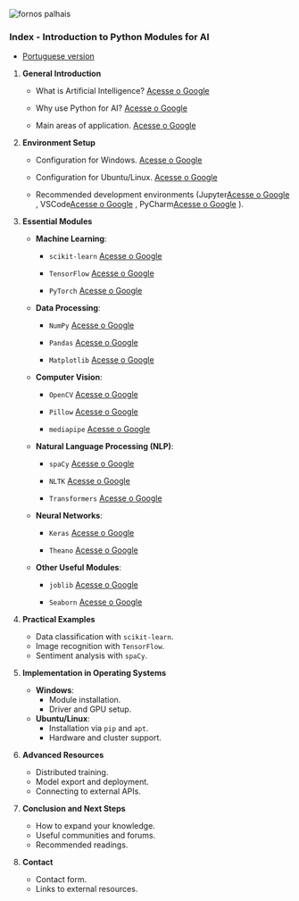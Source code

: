 ![fornos palhais](https://github.com/0joseDark/my-AI-book/blob/main/images/fornos-palhais.jpg)
### **Index - Introduction to Python Modules for AI**
- [Portuguese version](https://github.com/0joseDark/my-AI-book/blob/main/README.md)

1. **General Introduction**  
   - What is Artificial Intelligence?  [Acesse o Google](https://www.google.com)

   - Why use Python for AI?  [Acesse o Google](https://www.google.com)

   - Main areas of application. [Acesse o Google](https://www.google.com)
 

2. **Environment Setup**  
   - Configuration for Windows.  [Acesse o Google](https://www.google.com)

   - Configuration for Ubuntu/Linux. [Acesse o Google](https://www.google.com)
 
   - Recommended development environments (Jupyter[Acesse o Google](https://www.google.com)
, VSCode[Acesse o Google](https://www.google.com)
, PyCharm[Acesse o Google](https://www.google.com)
).  

3. **Essential Modules**  
   - **Machine Learning**:  
     - `scikit-learn`  [Acesse o Google](https://www.google.com)

     - `TensorFlow`  [Acesse o Google](https://www.google.com)

     - `PyTorch`  [Acesse o Google](https://www.google.com)

   - **Data Processing**:  
     - `NumPy`  [Acesse o Google](https://www.google.com)

     - `Pandas`  [Acesse o Google](https://www.google.com)

     - `Matplotlib`  [Acesse o Google](https://www.google.com)

   - **Computer Vision**:  
     - `OpenCV` [Acesse o Google](https://www.google.com)
 
     - `Pillow` [Acesse o Google](https://www.google.com)
 
     - `mediapipe`  [Acesse o Google](https://www.google.com)

   - **Natural Language Processing (NLP)**:  
     - `spaCy`  [Acesse o Google](https://www.google.com)

     - `NLTK` [Acesse o Google](https://www.google.com)
 
     - `Transformers` [Acesse o Google](https://www.google.com)
 
   - **Neural Networks**:  
     - `Keras`  [Acesse o Google](https://www.google.com)

     - `Theano`  [Acesse o Google](https://www.google.com)

   - **Other Useful Modules**:  
     - `joblib`  [Acesse o Google](https://www.google.com)

     - `Seaborn`  [Acesse o Google](https://www.google.com)


4. **Practical Examples**  
   - Data classification with `scikit-learn`.  
   - Image recognition with `TensorFlow`.  
   - Sentiment analysis with `spaCy`.  

5. **Implementation in Operating Systems**  
   - **Windows**:  
     - Module installation.  
     - Driver and GPU setup.  
   - **Ubuntu/Linux**:  
     - Installation via `pip` and `apt`.  
     - Hardware and cluster support.  

6. **Advanced Resources**  
   - Distributed training.  
   - Model export and deployment.  
   - Connecting to external APIs.  

7. **Conclusion and Next Steps**  
   - How to expand your knowledge.  
   - Useful communities and forums.  
   - Recommended readings.  

8. **Contact**  
   - Contact form.  
   - Links to external resources.  
